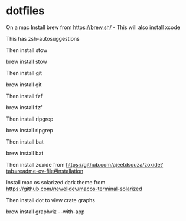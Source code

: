 # dotfiles 

On a mac Install brew from https://brew.sh/ - This will also install xcode 

This has zsh-autosuggestions

Then install stow

brew install stow

Then install git

brew install git

Then install fzf

brew install fzf

Then install ripgrep

brew install ripgrep

Then install bat

brew install bat 

Then install zoxide from https://github.com/ajeetdsouza/zoxide?tab=readme-ov-file#installation

Install mac os solarized dark theme from https://github.com/newelldev/macos-terminal-solarized

Then install dot to view crate graphs

brew install graphviz --with-app

